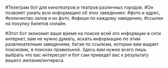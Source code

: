 #Телеграм бот для кинотеатров и театров различных городов.
#Он позвояет узнать всю информацию об этих заведениях:
#фото и адрес,
#количество залов и их фото,
#афиши по каждому заведению,
#ссылки на покупку билетов онлайн.

#Этот бот экономит ваше время на поиске всей это информции в сети интернет, вам не нужно думать, искать информацию по этим развлекателным заведениям, бегая по ссылкам, которые вам выдает поисковик, в поисках правильной.
Здесь вам нужно всего лишь выбрать что вас интересует и бот сам приведет вас к результату вашего желания/интереса.
